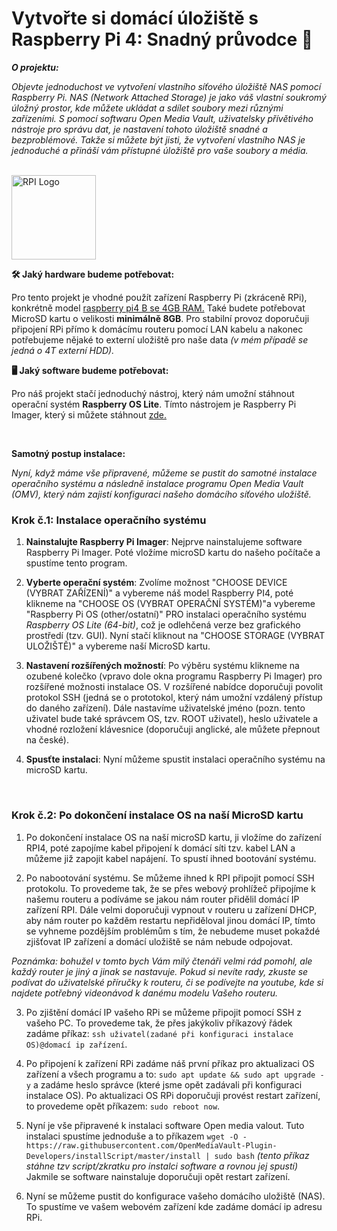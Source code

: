 # Vytvořte si domácí úložiště s Raspberry Pi 4: Snadný průvodce 🚀

<!-- Seznámení s projektem -->

***O projektu:***

*Objevte jednoduchost ve vytvoření vlastního síťového úložiště NAS pomocí Raspberry Pi. NAS (Network Attached Storage) je jako váš vlastní soukromý úložný prostor, kde můžete ukládat a sdílet soubory mezi různými zařízeními. S pomocí softwaru Open Media Vault, uživatelsky přívětivého nástroje pro správu dat, je nastavení tohoto úložiště snadné a bezproblémové. Takže si můžete být jisti, že vytvoření vlastního NAS je jednoduché a přináší vám přístupné úložiště pro vaše soubory a média.*

<br>

<!-- Logo projektu -->

<img src="https://cdn.icon-icons.com/icons2/2389/PNG/512/raspberry_pi_logo_icon_144943.png" alt="RPI Logo" width="135" height="">

<br>

<!-- Co je potřeba -->

**🛠️ Jaký hardware budeme potřebovat:**

Pro tento projekt je vhodné použít zařízení Raspberry Pi (zkráceně RPi), konkrétně model [raspberry pi4 B se 4GB RAM.](https://rpishop.cz/raspberry-pi-4/1598-raspberry-pi-4-model-b-4gb-ram.html) Také budete potřebovat MicroSD kartu o velikosti **minimálně 8GB**. Pro stabilní provoz doporučuji připojení RPi přímo k domácímu routeru pomocí LAN kabelu a nakonec potřebujeme nějaké to externí uložiště pro naše data *(v mém případě se jedná o 4T externí HDD).*

**🖥️ Jaký software budeme potřebovat:**

Pro náš projekt stačí jednoduchý nástroj, který nám umožní stáhnout operační systém **Raspberry OS Lite**. Tímto nástrojem je Raspberry Pi Imager, který si můžete stáhnout [zde.](https://www.raspberrypi.com/software/) 

<!-- návod -->

<br>

**Samotný postup instalace:**

*Nyní, když máme vše připravené, můžeme se pustit do samotné instalace operačního systému a následně instalace programu Open Media Vault (OMV), který nám zajistí konfiguraci našeho domácího síťového uložiště.*

### Krok č.1: Instalace operačního systému

1. **Nainstalujte Raspberry Pi Imager**: Nejprve nainstalujeme software Raspberry Pi Imager. Poté vložíme microSD kartu do našeho počítače a spustíme tento program.

2. **Vyberte operační systém**: Zvolíme možnost "CHOOSE DEVICE (VYBRAT ZAŘÍZENÍ)" a vybereme náš model Raspberry PI4, poté klikneme na "CHOOSE OS (VYBRAT OPERAČNÍ SYSTÉM)"a vybereme "Raspberry Pi OS (other/ostatní)" PRO instalaci operačního systému *Raspberry OS Lite (64-bit)*, což je odlehčená verze bez grafického prostředí (tzv. GUI). Nyní stačí kliknout na "CHOOSE STORAGE (VYBRAT ULOŽIŠTĚ)" a vybereme naší MicroSD kartu.

3. **Nastavení rozšířených možností**: Po výběru systému klikneme na ozubené kolečko (vpravo dole okna programu Raspberry Pi Imager) pro rozšířené možnosti instalace OS. V rozšířené nabídce doporučuji povolit protokol SSH (jedná se o prototokol, který nám umožní vzdálený přístup do daného zařízení). Dále nastavíme uživatelské jméno (pozn. tento uživatel bude také správcem OS, tzv. ROOT uživatel), heslo uživatele a vhodné rozložení klávesnice (doporučuji anglické, ale můžete přepnout na české).

4. **Spusťte instalaci**: Nyní můžeme spustit instalaci operačního systému na microSD kartu.

<br>

### Krok č.2: Po dokončení instalace OS na naší MicroSD kartu

1. Po dokončení instalace OS na naší microSD kartu, ji vložíme do zařízení RPI4, poté zapojíme kabel připojení k domácí síti tzv. kabel LAN a můžeme již zapojit kabel napájení. To spustí ihned bootování systému.

2. Po nabootování systému. Se můžeme ihned k RPI připojit pomocí SSH protokolu. To provedeme tak, že se přes webový prohlížeč připojíme k našemu routeru a podíváme se jakou nám router přidělil domácí IP zařízení RPI. Dále velmi doporučuji vypnout v routeru u zařízení DHCP, aby nám router po každěm restartu nepřiděloval jinou domácí IP, tímto se vyhneme pozdějším problémům s tím, že nebudeme muset pokaždé zjišťovat IP zařízení a domácí uložiště se nám nebude odpojovat.

*Poznámka: bohužel v tomto bych Vám milý čtenáři velmi rád pomohl, ale každý router je jiný a jinak se nastavuje. Pokud si nevíte rady, zkuste se podívat do uživatelské příručky k routeru, či se podívejte na youtube, kde si najdete potřebný videonávod k danému modelu Vašeho routeru.*

3. Po zjištění domácí IP vašeho RPi se můžeme připojit pomocí SSH z vašeho PC. To provedeme tak, že přes jakýkoliv příkazový řádek zadáme příkaz: `ssh uživatel(zadané při konfiguraci instalace OS)@domací ip zařízení`.

4. Po připojení k zařízení RPi zadáme náš první příkaz pro aktualizaci OS zařízení a všech programu a to: `sudo apt update && sudo apt upgrade -y` a zadáme heslo správce (které jsme opět zadávali při konfiguraci instalace OS). Po aktualizaci OS RPi doporučuji provést restart zařízení, to provedeme opět příkazem: `sudo reboot now`.

5. Nyní je vše připravené k instalaci software Open media valout. Tuto instalaci spustíme jednoduše a to příkazem `wget -O - https://raw.githubusercontent.com/OpenMediaVault-Plugin-Developers/installScript/master/install | sudo bash` *(tento příkaz stáhne tzv script/zkratku pro instalci software a rovnou jej spustí)* Jakmile se software nainstaluje doporučuji opět restart zařízení.

6. Nyní se můžeme pustit do konfigurace vašeho domácího uložiště (NAS). To spustíme ve vašem webovém zařízení kde zadáme domácí ip adresu RPi.
